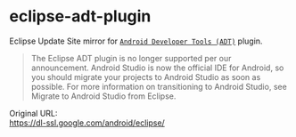 # eclipse-adt-plugin
Eclipse Update Site mirror for [`Android Developer Tools (ADT)`](https://developer.android.com/studio/tools/sdk/eclipse-adt.html) plugin.

> The Eclipse ADT plugin is no longer supported per our announcement. Android Studio is now the official IDE for Android, so you should migrate your projects to Android Studio as soon as possible. For more information on transitioning to Android Studio, see Migrate to Android Studio from Eclipse.

Original URL:<br/>
https://dl-ssl.google.com/android/eclipse/
